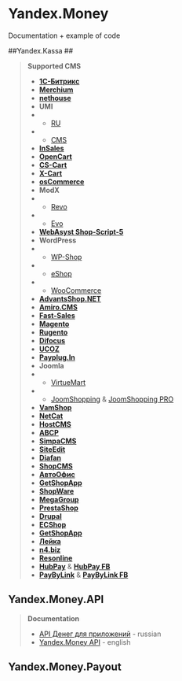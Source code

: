 Yandex.Money
================================
Documentation + example of code

##Yandex.Kassa ##

> **Supported CMS**
> * [**1С-Битрикс**](http://dev.1c-bitrix.ru/learning/course/index.php?COURSE_ID=42&LESSON_ID=3547)
> * [**Merchium**](http://www.merchium.ru/yandex/)
> * [**nethouse**](http://nethouse.ru/)
> * **UMI**
> * * [RU](http://umi.ru/)
> * * [CMS](http://www.umi-cms.ru/)
> * [**InSales**](http://www.insales.ru/)
> * [**OpenCart**](https://github.com/aTastyCookie/yandexmoney_opencart)
> * [**CS-Cart**](http://yandexmoney.cs-cart.ru/instructions.html)
> * [**X-Cart**](http://www.x-cart.ru/yandex-money.html)
> * [**osCommerce**](https://github.com/aTastyCookie/yandexmoney_oscommerce)
> * **ModX**
> * - [Revo](https://github.com/aTastyCookie/yandexmoney_modx)
> * - [Evo](https://github.com/aTastyCookie/yandexmoney_modx_evo)
> * [**WebAsyst Shop-Script-5**](http://www.shop-script.ru/)
> * **WordPress**
> * - [WP-Shop](https://wordpress.org/plugins/wp-shop-yandex/)
> * - [eShop](https://github.com/aTastyCookie/yandexmoney_wp_eshop)
> * - [WooCommerce](https://github.com/aTastyCookie/yandexmoney_wp_woocommerce)
> * [**AdvantsShop.NET**](http://www.advantshop.net/)
> * [**Amiro.CMS**](http://manual.amiro.ru/doc/servisnye-moduli/nastrojka-sistemy/nastrojki-platezhnyh-sistem/#q6)
> * [**Fast-Sales**](http://fast-sales.ru/)
> * [**Magento**](http://www.magentocommerce.com/magento-connect/catalog/product/view/id/19716/s/yandex-money-payment-module/category/12848/)
> * [**Rugento**](http://www.rugento.ru/yandexmoney-payment-module.html)
> * [**Difocus**](http://shopexpress.difocus.ru/new_help/payments/yakassa)
> * [**UCOZ**](http://manual.ucoz.net/board/34-1-0-549)
> * [**Payplug.In**](http://payplug.in/)
> * **Joomla**
> * - [VirtueMart](https://github.com/aTastyCookie/yandexmoney_joomla_mammuthus)
> * - [JoomShopping](https://github.com/aTastyCookie/yandexmoney_joomla) & [JoomShopping PRO](http://joomshopping.pro/yandex-cashbox.html)
> * [**VamShop**](http://vamshop.ru/)
> * [**NetCat**](http://netcat.ru/)
> * [**HostCMS**](https://github.com/aTastyCookie/yandexmoney_hostcms)
> * [**ABCP**](http://docs.abcp.ru/wiki/Payments:YandexMoney)
> * [**SimpaCMS**](http://simplacms.ru/)
> * [**SiteEdit**](http://help.siteedit.ru/yandex-kassa/)
> * [**Diafan**](http://cms.diafan.ru/)
> * [**ShopCMS**](https://github.com/aTastyCookie/yandexmoney_shopcms)
> * [**АвтоОфис**](https://autoweboffice.com/)
> * [**GetShopApp**](https://www.getshopapp.com/)
> * [**ShopWare**](https://github.com/aTastyCookie/yandexmoney_shopware)
> * [**MegaGroup**](http://megagroup.ru/)
> * [**PrestaShop**](http://addons.prestashop.com/ru/payments-gateways/16686--.html)
> * [**Drupal**](https://github.com/aTastyCookie/yandexmoney_drupal_commerce_and_ubercart)
> * [**ECShop**](https://github.com/aTastyCookie/yandexmoney_ecshop)
> * [**GetShopApp**](https://www.getshopapp.com/)
> * [**Лейка**](https://github.com/Teplitsa/Leyka)
> * [**n4.biz**](http://n4.biz/recieve-payments)
> * [**Resonline**](http://resonline.ru/)
> * [**HubPay**](http://hubpay.ru/) & [**HubPay FB**](https://www.facebook.com/hubpayinc)
> * [**PayByLink**](http://paybylink.com/instruction/) & [**PayByLink FB**](https://www.facebook.com/paybylink)


## Yandex.Money.API ##

> **Documentation**
> - [API Денег для приложений](https://tech.yandex.ru/money/) - russian
> - [Yandex.Money API](https://tech.yandex.com/money/) - english

## Yandex.Money.Payout ##
